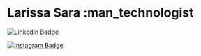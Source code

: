 

<!--
**larissaSara/larissaSara** is a ✨ _special_ ✨ repository because its `README.md` (this file) appears on your GitHub profile.

Here are some ideas to get you started:

- 🔭 I’m currently working on ...
- 🌱 I’m currently learning ...
- 👯 I’m looking to collaborate on ...
- 🤔 I’m looking for help with ...
- 💬 Ask me about ...
- 📫 How to reach me: ...
- 😄 Pronouns: ...
- ⚡ Fun fact: ...
-->

# Larissa Sara :man_technologist

[![Linkedin Badge](https://img.shields.io/badge/-LinkedIn-blue?style=flat-square&logo=Linkedin&logo=Linkedin&logoColor=white&link=https://www.linkedin.com/in/larissaSara)](https://www.linkedin.com/in/larissa-sara-cunha-sousa-16a68987/)

[![Instagram Badge](https://img.shields.io/badge/-Instagram?style=flat-square&logo=Instagram&logo=Instagram&logoColor=white&link=https://www.instagram.com/laris_sara/)](https://www.instagram.com/laris_sara/)

